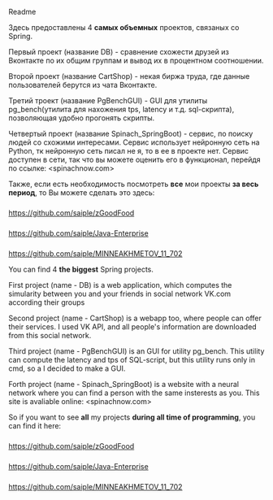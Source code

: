 Readme

Здесь предоставлены 4 **самых объемных** проектов, связаных со Spring.

Первый проект (название DB) - сравнение схожести друзей из Вконтакте по их общим группам и вывод их в процентном соотношении.

Второй проект (название CartShop) - некая биржа труда, где данные пользователей берутся из чата Вконтакте.

Третий троект (название PgBenchGUI) - GUI для утилиты pg_bench(утилита для нахожения tps, latency и т.д. sql-скрипта), позволяющая удобно прогонять скрипты.

Четвертый проект (название Spinach_SpringBoot) - сервис, по поиску людей со схожими интересами. Сервис использует нейронную сеть на Python, тк нейронную сеть писал не я, то в ее в проекте нет. Сервис доступен в сети, так что вы можете оценить его в функционал, перейдя по ссылке: <spinachnow.com>

Также, если есть необходимость посмотреть **все** мои проекты **за весь период**, то Вы можете сделать это здесь:
###
<https://github.com/saiple/zGoodFood>
###
<https://github.com/saiple/Java-Enterprise>
###
<https://github.com/saiple/MINNEAKHMETOV_11_702>


You can find 4 **the biggest** Spring projects.

First project (name - DB) is a  web application, which computes the simularity between you and your friends in social network VK.com according their groups

Second project (name - CartShop) is a webapp too, where people can offer their services. I used VK API, and all people's information are downloaded from this social network.

Third project (name - PgBenchGUI) is an GUI for utility pg_bench. This utility can compute the latency and tps of SQL-script, but this utility runs only in cmd, so a I decided to make a GUI.

Forth project (name - Spinach_SpringBoot) is a website with a neural network where you can find a person with the same insterests as you. This site is avaliable online: <spinachnow.com>

So if you want to see **all** my projects **during all time of programming**, you can find it here:

###
<https://github.com/saiple/zGoodFood>
###
<https://github.com/saiple/Java-Enterprise>
###
<https://github.com/saiple/MINNEAKHMETOV_11_702>
